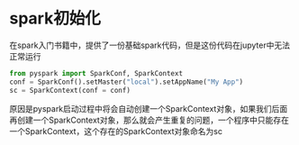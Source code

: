 # spark初始化

在spark入门书籍中，提供了一份基础spark代码，但是这份代码在jupyter中无法正常运行

```python
from pyspark import SparkConf, SparkContext
conf = SparkConf().setMaster("local").setAppName("My App")
sc = SparkContext(conf = conf)
```

原因是pyspark启动过程中将会自动创建一个SparkContext对象，如果我们后面再创建一个SparkContext对象，那么就会产生重复的问题，一个程序中只能存在一个SparkContext，这个存在的SparkContext对象命名为sc

